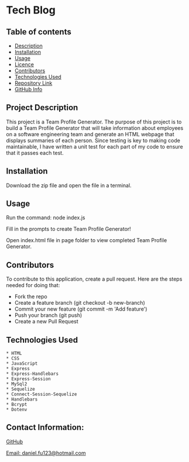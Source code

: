 # Tech Blog

  ## Table of contents
  - [Description](#Description)
  - [Installation](#Installation)
  - [Usage](#Usage)
  - [Licence](#Licence)
  - [Contributors](#Contributors)
  - [Technologies Used](#Technologies)
  - [Repository Link](#Repository)
  - [GitHub Info](#GitHub) 

  ## Project Description

  This project is a Team Profile Generator. The purpose of this project is to build a Team Profile Generator that will take information about employees on a software engineering team and
  generate an HTML webpage that displays summaries of each person. Since testing is key to making code maintainable, I have written a unit test for each part of my code to ensure that it passes each test.

  ## Installation 

Download the zip file and open the file in a terminal. 
  
  ## Usage

Run the command: node index.js

Fill in the prompts to create Team Profile Generator!

Open index.html file in page folder to view completed Team Profile Generator.

  ## Contributors

  To contribute to this application, create a pull request.
  Here are the steps needed for doing that:
  - Fork the repo
  - Create a feature branch (git checkout -b new-branch)
  - Commit your new feature (git commit -m 'Add feature')
  - Push your branch (git push)
  - Create a new Pull Request

  ## Technologies Used
    * HTML
    * CSS
    * JavaScript
    * Express
    * Express-Handlebars
    * Express-Session
    * MySql2
    * Sequelize
    * Connect-Session-Sequelize
    * Handlebars
    * Bcrypt
    * Dotenv

  ## Contact Information:
  [GitHub](https://github.com/danielfu13)

  [Email: daniel.fu123@hotmail.com](mailto:daniel.fu123@hotmail.com)